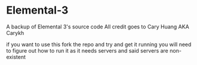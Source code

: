 # Elemental-3
A backup of Elemental 3's source code
All credit goes to Cary Huang AKA Carykh

if you want to use this fork the repo and try and get it running
you will need to figure out how to run it as it needs servers and said servers are non-existent
